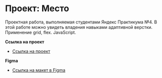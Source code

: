 # Проект: Место

Проектная работа, выполняемая студентами Яндекс Практикума №4.
В этой работе можно увидеть владения навыками адаптивной верстки.
Применение grid, flex. JavaScript.

**Ссылка на проект**

* [Ссылка на проект](https://kharchenkode.github.io/mesto/)

**Figma**

* [Ссылка на макет в Figma](https://www.figma.com/file/2cn9N9jSkmxD84oJik7xL7/JavaScript.-Sprint-4?node-id=0%3A1)
